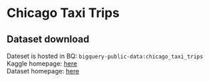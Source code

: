 # Chicago Taxi Trips

## Dataset download

Dateset is hosted in BQ: `bigquery-public-data:chicago_taxi_trips`  
Kaggle homepage: [here](https://www.kaggle.com/chicago/chicago-taxi-trips-bq)  
Dataset homepage: [here](https://digital.cityofchicago.org/index.php/chicago-taxi-data-released/)